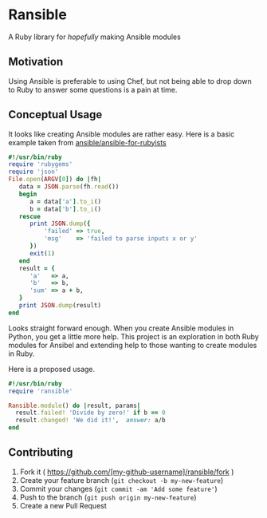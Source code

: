 # Ransible

A Ruby library for _hopefully_ making Ansible modules

## Motivation

Using Ansible is preferable to using Chef, but not being able to drop down to Ruby to answer some questions is a pain at time.

## Conceptual Usage

It looks like creating Ansible modules are rather easy. Here is a basic example taken from [ansible/ansible-for-rubyists](https://github.com/ansible/ansible-for-rubyists)

```ruby
#!/usr/bin/ruby
require 'rubygems'
require 'json'
File.open(ARGV[0]) do |fh|
   data = JSON.parse(fh.read())
   begin
      a = data['a'].to_i()
      b = data['b'].to_i()
   rescue
      print JSON.dump({
          'failed' => true,
          'msg'    => 'failed to parse inputs x or y'
      })
      exit(1)
   end
   result = {
      'a'   => a,
      'b'   => b,
      'sum' => a + b,
   }
   print JSON.dump(result)
end
```

Looks straight forward enough. When you create Ansible modules in Python, you get a little more help. This project is an exploration in both Ruby modules for Ansibel and extending help to those wanting to create modules in Ruby.

Here is a proposed usage.

```ruby
#!/usr/bin/ruby
require 'ransible'

Ransible.module() do |result, params|
  result.failed! 'Divide by zero!' if b == 0
  result.changed! 'We did it!',  answer: a/b
end
```


## Contributing

1. Fork it ( https://github.com/[my-github-username]/ransible/fork )
2. Create your feature branch (`git checkout -b my-new-feature`)
3. Commit your changes (`git commit -am 'Add some feature'`)
4. Push to the branch (`git push origin my-new-feature`)
5. Create a new Pull Request
